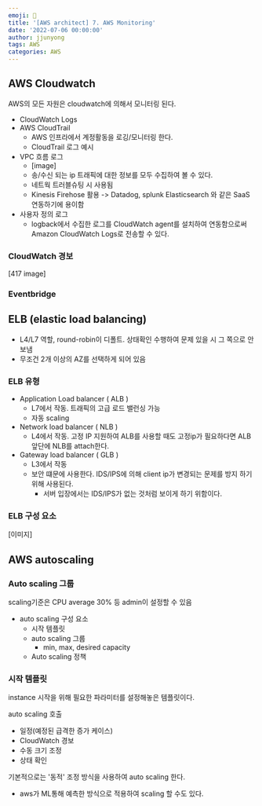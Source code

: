 ```yaml
---
emoji: 🧢
title: '[AWS architect] 7. AWS Monitoring'
date: '2022-07-06 00:00:00'
author: jjunyong
tags: AWS
categories: AWS
---
```


## AWS Cloudwatch
AWS의 모든 자원은 cloudwatch에 의해서 모니터링 된다. 
- CloudWatch Logs
- AWS CloudTrail 
  - AWS 인프라에서 계정활동을 로깅/모니터링 한다. 
  - CloudTrail 로그 예시 
- VPC 흐름 로그
  - [image]
  - 송/수신 되는 ip 트래픽에 대한 정보를 모두 수집하여 볼 수 있다. 
  - 네트웍 트러블슈팅 시 사용됨 
  - Kinesis Firehose 활용 -> Datadog, splunk Elasticsearch 와 같은 SaaS 연동하기에 용이함 
- 사용자 정의 로그
  - logback에서 수집한 로그를 CloudWatch agent를 설치하여 연동함으로써 Amazon CloudWatch Logs로 전송할 수 있다.

### CloudWatch 경보
[417 image]

### Eventbridge


## ELB (elastic load balancing)
- L4/L7 역할, round-robin이 디폴트. 상태확인 수행하여 문제 있을 시 그 쪽으로 안 보냄
- 무조건 2개 이상의 AZ를 선택하게 되어 있음 

### ELB 유형
- Application Load balancer ( ALB )
  - L7에서 작동. 트래픽의 고급 로드 밸런싱 가능 
  - 자동 scaling 
- Network load balancer ( NLB )
  - L4에서 작동. 고정 IP 지원하여 ALB를 사용할 때도 고정ip가 필요하다면 ALB 앞단에 NLB를 attach한다.
- Gateway load balancer ( GLB )
  - L3에서 작동 
  - 보안 떄문에 사용한다. IDS/IPS에 의해 client ip가 변경되는 문제를 방지 하기 위해 사용된다. 
    - 서버 입장에서는 IDS/IPS가 없는 것처럼 보이게 하기 위함이다.

### ELB 구성 요소 
[이미지]


## AWS autoscaling

### Auto scaling 그룹
scaling기준은 CPU average 30% 등 admin이 설정할 수 있음
- auto scaling 구성 요소
  - 시작 템플릿
  - auto scaling 그룹
    - min, max, desired capacity
  - Auto scaling 정책

### 시작 템플릿
instance 시작을 위해 필요한 파라미터를 설정해놓은 템플릿이다.

auto scaling 호출
- 일정(예정된 급격한 증가 케이스)
- CloudWatch 경보
- 수동 크기 조정 
- 상태 확인 

기본적으로는 '동적' 조정 방식을 사용하여 auto scaling 한다. 
- aws가 ML통해 예측한 방식으로 적용하여 scaling 할 수도 있다. 
